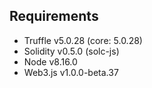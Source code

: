 
## Requirements
* Truffle v5.0.28 (core: 5.0.28)
* Solidity v0.5.0 (solc-js)
* Node v8.16.0
* Web3.js v1.0.0-beta.37


